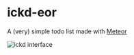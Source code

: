 # ickd-eor
A (very) simple todo list made with [Meteor](https://meteor.com)

![ickd interface](http://i.imgur.com/jvLSqSA.png)
